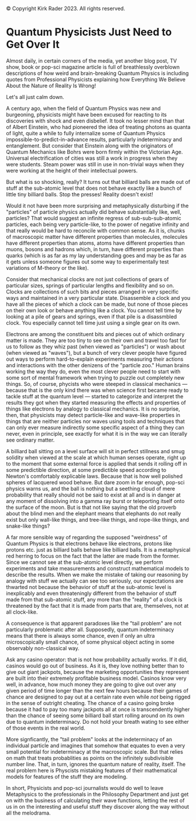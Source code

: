 &copy; Copyright Kirk Rader 2023. All rights reserved.

# Quantum Physicists Just Need to Get Over It

Almost daily, in certain corners of the media, yet another blog post, TV show,
book or pop-sci magazine article is full of breathlessly overblown descriptions
of how weird and brain-breaking Quantum Physics is including quotes from
Professional Physicists explaining how Everything We Believe About the Nature of
Reality Is Wrong!

Let's all just calm down.

A century ago, when the field of Quantum Physics was new and burgeoning,
physicists might have been excused for reacting to its discoveries with shock
and even disbelief. It took no lesser mind than that of Albert Einstein, who had
pioneered the idea of treating photons as quanta of light, quite a while to
fully internalize some of Quantum Physics impossible-to-predict-in-advance
results, particularly indeterminacy and entanglement. But consider that Einstein
along with the originators of Quantum Mechanics like Bohrs were born firmly
within the Victorian Age. Universal electrification of cities was still a work
in progress when they were students. Steam power was still in use in non-trivial
ways when they were working at the height of their intellectual powers.

But what is so shocking, really? It turns out that billiard balls are made out
of stuff at the sub-atomic level that does not behave exactly like a bunch of
little tiny billiard balls. Stop the presses! Reality doesn't exist!

Would it not have been more surprising and metaphysically disturbing if the
"particles" of particle physics actually did behave substantially like, well,
particles? That would suggest an infinite regress of sub-sub-sub-atomic
particles, each being very particle-like, to the power of negative infinity and
that really would be hard to reconcile with common sense. As it is, chunks of
macroscopic matter have different properties than molecules, molecules have
different properties than atoms, atoms have different properties than muons,
bosons and hadrons which, in turn, have different properties than quarks (which
is as far as my lay understanding goes and may be as far as it gets unless
someone figures out some way to experimentally test variations of M-theory or
the like).

Consider that mechanical clocks are not just collections of gears of particular
sizes, springs of particular lengths and flexibility and so on. Clocks are
collections of such bits and pieces arranged in very specific ways and
maintained in a very particular state. Disassemble a clock and you have all the
pieces of which a clock can be made, but none of those pieces on their own look
or behave anything like a clock. You cannot tell time by looking at a pile of
gears and springs, even if that pile is a disassmbled clock. You especially
cannot tell time just using a single gear on its own.

Electrons are among the constituent bits and pieces out of which ordinary matter
is made. They are too tiny to see on their own and travel too fast for us to
follow as they whiz past (when viewed as "particles") or wash about (when viewed
as "waves"), but a bunch of very clever people have figured out ways to perform
hard-to-explain experiments measuring their actions and interactions with the
other denizens of the "particle zoo." Human brains working the way they do, even
the most clever people need to start with some sort of mental framework when
trying to puzzle out completely new things. So, of course, phycists who were
steeped in classical mechanics &mdash; because that is the only kind there was
when science first became ready to tackle stuff at the quantum level &mdash;
started to categorize and interpret the results they got when they started
measuring the effects and properties of things like electrons by analogy to
classical mechanics. It is no surprise, then, that physicists may detect
particle-like and wave-like properties in things that are neither particles nor
waves using tools and techniques that can only ever measure indirectly some
specific aspect of a thing they can never, even in principle, see exactly for
what it is in the way we can literally see ordinary matter.

A billiard ball sitting on a level surface will sit in perfect stillness and
smug solidity when viewed at the scale at which human senses operate, right up
to the moment that some external force is applied that sends it rolling off in
some predictible direction, at some predictible speed according to Newton's
comfortably explicable laws. Because that is how well polished spheres of
lacquered wood behave. But dare zoom in far enough, pop-sci physics warns us,
and the ball is nothing but a seething cloud of mere probability that really
should not be said to exist at all and is in danger at any moment of dissolving
into a gamma ray burst or teleporting itself onto the surface of the moon. But
is that not like saying that the old proverb about the blind men and the
elephant means that elephants do not really exist but only wall-like things, and
tree-like things, and rope-like things, and snake-like things?

A far more sensible way of regarding the supposed "weirdness" of Quantum Physics
is that electrons behave like electrons, protons like protons etc. just as
billiard balls behave like billiard balls. It is a metaphysical red herring to
focus on the fact that the latter are made from the former. Since we cannot see
at the sub-atomic level directly, we perform experiments and take measurements
and construct mathematical models to describe the results. When we make the
mistake of taking our reasoning by analogy with stuff we actually can see too
seriously, our expectations are thwarted not because the behavior of stuff at
the sub-atomic level is inexplicably and even threateningly different from the
behavior of stuff made from that sub-atomic stuff, any more than the "reality"
of a clock is threatened by the fact that it is made from parts that are,
themselves, not at all clock-like.

A consequence is that apparent paradoxes like the "tail problem" are not
particularly problematic after all. Supposedly, quantum indeterminacy means that
there is always some chance, even if only an ultra microscopically small chance,
of some physical object acting in some observably non-classical way.

Ask any casino operator: that is not how probability actually works. If it did,
casinos would go out of business. As it is, they love nothing better than to
give out giant jackpots, because the marketing opportunities they represent are
built into their extremely profitable business model. Casinos know very well, in
advance, how much money they are going to give out over any given period of time
longer than the next few hours because their games of chance are designed to pay
out at a certain rate even while _not_ being rigged in the sense of outright
cheating. The chance of a casino going broke because it had to pay too many
jackpots all at once is transcendently higher than the chance of seeing some
billiard ball start rolling around on its own due to quantum indeterminacy. Do
not hold your breath wating to see either of those events in the real world.

More signficantly, the "tail problem" looks at the indeterminacy of an
individual particle and imagines that somehow that equates to even a very small
potential for indeterminacy at the macroscopic scale. But that relies on math
that treats probablities as points on the infinitely subdivisible number line.
That, in turn, ignores the quantum nature of reality, itself. The real problem
here is Physcists mistaking features of their mathematical models for features
of the stuff they are modeling.

In short, Physicists and pop-sci journalists would do well to leave Metaphysics
to the professionals in the Philosophy Department and just get on with the
business of calculating their wave functions, letting the rest of us in on the
interesting and useful stuff they discover along the way without all the
melodrama.
